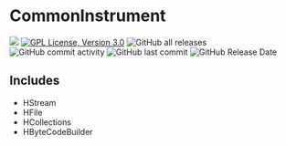 CommonInstrument
================

[![](https://jitpack.io/v/HZERR/CommonInstrument.svg)](https://jitpack.io/#HZERR/CommonInstrument)
[![GPL License, Version 3.0](https://img.shields.io/badge/license-GPL%203.0-blue?style=flat&logo=appveyor)](https://www.gnu.org/licenses/gpl-3.0)
![GitHub all releases](https://img.shields.io/github/downloads/HZERR/CommonInstrument/total?color=blue&style=flat)
![GitHub commit activity](https://img.shields.io/github/commit-activity/m/HZERR/CommonInstrument?style=flat)
![GitHub last commit](https://img.shields.io/github/last-commit/HZERR/CommonInstrument?style=flat)
![GitHub Release Date](https://img.shields.io/github/release-date/HZERR/CommonInstrument)

## Includes

* HStream
* HFile
* HCollections
* HByteCodeBuilder
